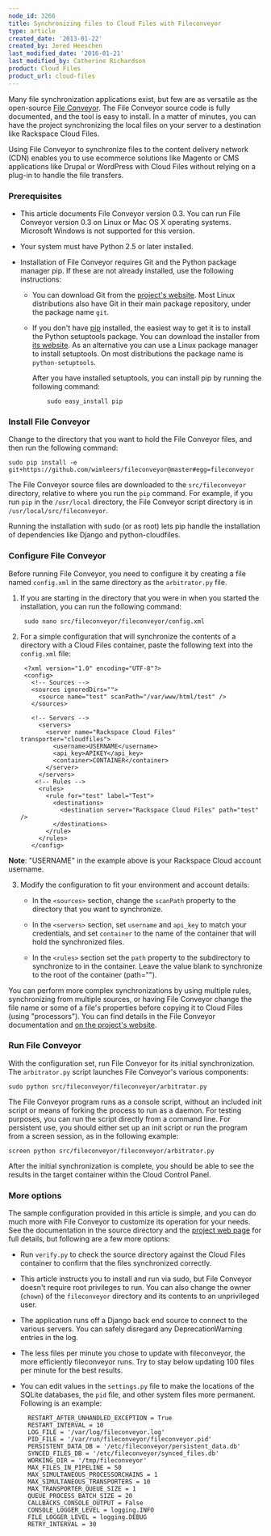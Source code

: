 ```yaml
---
node_id: 3266
title: Synchronizing files to Cloud Files with Fileconveyor
type: article
created_date: '2013-01-22'
created_by: Jered Heeschen
last_modified_date: '2016-01-21'
last_modified_by: Catherine Richardson
product: Cloud Files
product_url: cloud-files
---
```


[fchome]:http://fileconveyor.org/ "Fileconveyor Project Home"

Many file synchronization applications exist, but few are as versatile as the open-source [File Conveyor][fchome]. The File Conveyor source code is fully documented, and the tool is easy to install. In a matter of minutes, you can have the project synchronizing the local files on your server to a destination like Rackspace Cloud Files.

Using File Conveyor to synchronize files to the content delivery network (CDN) enables you to use ecommerce solutions like Magento or CMS applications like Drupal or WordPress with Cloud Files without relying on a plug-in to handle the file transfers.

### Prerequisites

[githome]:http://git-scm.com/ "Git Project Page"
[sthome]:http://pypi.python.org/pypi/setuptools "Setuptools Project Page"
[piphome]:http://pypi.python.org/pypi/rackspace-novaclient/ "Pip Project Page"

* This article documents File Conveyor version 0.3. You can run File Conveyor version 0.3 on Linux or Mac OS X operating systems. Microsoft Windows is not supported for this version.

* Your system must have Python 2.5 or later installed.

* Installation of File Conveyor requires Git and the Python package manager pip. If these are not already installed, use the following instructions:

  * You can download Git from the [project's website][githome]. Most Linux distributions also have Git in their main package repository, under the package name `git`.

  * If you don't have [pip][piphome] installed, the easiest way to get it is to install the Python setuptools package. You can download the installer from [its website][sthome]. As an alternative you can use a Linux package manager to install setuptools. On most distributions the package name is `python-setuptools`.

      After you have installed setuptools, you can install pip by running the following command:

			sudo easy_install pip

### Install File Conveyor ###

Change to the directory that you want to hold the File Conveyor files, and then run the following command:

    sudo pip install -e git+https://github.com/wimleers/fileconveyor@master#egg=fileconveyor

The File Conveyor source files are downloaded to the `src/fileconveyor` directory, relative to where you run the `pip` command. For example, if you run `pip` in the `/usr/local` directory, the File Conveyor script directory is in `/usr/local/src/fileconveyor`.

Running the installation with sudo (or as root) lets pip handle the installation of dependencies like Django and python-cloudfiles.

### Configure File Conveyor ###

Before running File Conveyor, you need to configure it by creating a file named `config.xml` in the same directory as the `arbitrator.py` file.

1. If you are starting in the directory that you were in when you started the installation, you can run the following command:

        sudo nano src/fileconveyor/fileconveyor/config.xml

2. For a simple configuration that will synchronize the contents of a directory with a Cloud Files container, paste the following text into the `config.xml` file:

	    <?xml version="1.0" encoding="UTF-8"?>
	    <config>
	      <!-- Sources -->
	      <sources ignoredDirs="">
	        <source name="test" scanPath="/var/www/html/test" />
	      </sources>

	      <!-- Servers -->
	        <servers>
	          <server name="Rackspace Cloud Files" transporter="cloudfiles">
	            <username>USERNAME</username>
	            <api_key>APIKEY</api_key>
	            <container>CONTAINER</container>
	          </server>
	        </servers>
	       <!-- Rules -->
	        <rules>
	          <rule for="test" label="Test">
	            <destinations>
	              <destination server="Rackspace Cloud Files" path="test" />
	            </destinations>
	          </rule>
	        </rules>
	      </config>
        
**Note**: "USERNAME" in the example above is your Rackspace Cloud account username.

3. Modify the configuration to fit your environment and account details:

    * In the `<sources>` section, change the `scanPath` property to the directory that you want to synchronize.

    * In the `<servers>` section, set `username` and `api_key` to match your credentials, and set `container` to the name of the container that will hold the synchronized files.

    * In the `<rules>` section set the `path` property to the subdirectory to synchronize to in the container. Leave the value blank to synchronize to the root of the container (path="").

You can perform more complex synchronizations by using multiple rules, synchronizing from multiple sources, or having File Conveyor change the file name or some of a file's properties before copying it to Cloud Files (using "processors"). You can find details  in the File Conveyor documentation and [on the project's website][fchome].

### Run File Conveyor ###

With the configuration set, run File Conveyor for its initial synchronization. The `arbitrator.py` script launches  File Conveyor's various components:

    sudo python src/fileconveyor/fileconveyor/arbitrator.py

The File Conveyor program runs as a console script, without an included init script or means of forking the process to run as a daemon. For testing purposes, you can run the script directly from a command line. For persistent use, you should either set up an init script or run the program from a screen session, as in the following example:

    screen python src/fileconveyor/fileconveyor/arbitrator.py

After the initial synchronization is complete, you should be able to see the results in the target container within the Cloud Control Panel.

### More options ###

The sample configuration provided in this article is simple, and you can do much more with File Conveyor to customize its operation for your needs. See the documentation in the source directory and the [project web page][fchome] for full details, but following are a few more options:

* Run `verify.py` to check the source directory against the Cloud Files container to confirm that the files synchronized correctly.

* This article instructs you to install and run via sudo, but File Conveyor doesn't require root privileges to run. You can also change the owner (`chown`) of the `fileconveyor` directory and its contents to an unprivileged user.

* The application runs off a Django back end source to connect to the various servers. You can safely disregard any DeprecationWarning entries in the log.

* The less files per minute you chose to update with fileconveyor, the more efficiently fileconveyor runs. Try to stay below updating 100 files per minute for the best results.

- You can edit values in the `settings.py` file to make the locations of the SQLite databases, the `pid` file, and other system files more permanent.  Following is an example:

		RESTART_AFTER_UNHANDLED_EXCEPTION = True
		RESTART_INTERVAL = 10
		LOG_FILE = '/var/log/fileconveyor.log'
		PID_FILE = '/var/run/fileconveyor/fileconveyor.pid'
		PERSISTENT_DATA_DB = '/etc/fileconveyor/persistent_data.db'
		SYNCED_FILES_DB = '/etc/fileconveyor/synced_files.db'
		WORKING_DIR = '/tmp/fileconveyor'
		MAX_FILES_IN_PIPELINE = 50
		MAX_SIMULTANEOUS_PROCESSORCHAINS = 1
		MAX_SIMULTANEOUS_TRANSPORTERS = 10
		MAX_TRANSPORTER_QUEUE_SIZE = 1
		QUEUE_PROCESS_BATCH_SIZE = 20
		CALLBACKS_CONSOLE_OUTPUT = False
		CONSOLE_LOGGER_LEVEL = logging.INFO
		FILE_LOGGER_LEVEL = logging.DEBUG
		RETRY_INTERVAL = 30
